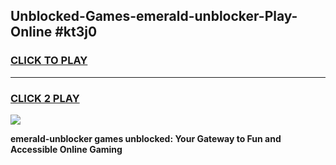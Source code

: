 
## Unblocked-Games-emerald-unblocker-Play-Online #kt3j0
<h3>
<a href="https://news.freeplayer.one?title=emerald-unblocker&ref=3">CLICK TO PLAY</a></h3>
<hr>

<h3>
<a href="https://news.freeplayer.one?title=emerald-unblocker&ref=3">CLICK 2 PLAY</a>
  
</h3>

<a href="https://news.freeplayer.one?title=emerald-unblocker&ref=3"><img src="https://clearcache.store/games.png"></a>


**emerald-unblocker games unblocked: Your Gateway to Fun and Accessible Online Gaming**
